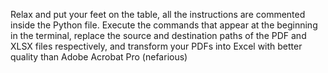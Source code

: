 Relax and put your feet on the table, all the instructions are commented inside the Python file. Execute the commands that appear at the beginning in the terminal, replace the source and destination paths of the PDF and XLSX files respectively, and transform your PDFs into Excel with better quality than Adobe Acrobat Pro (nefarious)
